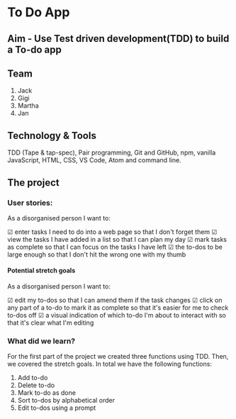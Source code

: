 # To Do App

## Aim - Use Test driven development(TDD) to build a To-do app

## Team
1. Jack
2. Gigi
3. Martha
4. Jan

## Technology & Tools
TDD (Tape & tap-spec), Pair programming, Git and GitHub, npm, vanilla JavaScript, HTML, CSS, VS Code, Atom and command line.

## The project

### User stories:

As a disorganised person I want to:

 &#x2611; enter tasks I need to do into a web page so that I don't forget them
 &#x2611; view the tasks I have added in a list so that I can plan my day
 &#x2611; mark tasks as complete so that I can focus on the tasks I have left
 &#x2611; the to-dos to be large enough so that I don't hit the wrong one with my thumb

#### Potential stretch goals

As a disorganised person I want to:

 &#x2611; edit my to-dos so that I can amend them if the task changes
 &#x2611; click on any part of a to-do to mark it as complete so that it's easier for me to check to-dos off
 &#x2611; a visual indication of which to-do I'm about to interact with so that it's clear what I'm editing

### What did we learn?

For the first part of the project we created three functions using TDD. Then, we covered the stretch goals. In total we have the following functions:
1. Add to-do
2. Delete to-do
3. Mark to-do as done
4. Sort to-dos by alphabetical order
5. Edit to-dos using a prompt
